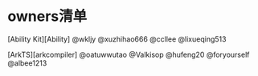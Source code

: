 # owners清单
[Ability Kit][Ability]
@wkljy
@xuzhihao666
@ccllee
@lixueqing513

[ArkTS][arkcompiler]
@oatuwwutao
@Valkisop
@hufeng20
@foryourself
@albee1213